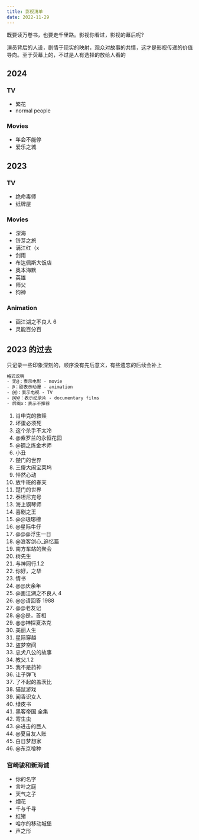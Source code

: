```yaml
---
title: 影视清单
date: 2022-11-29
---
```


既要读万卷书，也要走千里路。影视你看过，影视的幕后呢?

演员背后的人设，剧情于现实的映射，观众对故事的共情，这才是影视传递的价值导向。至于荧幕上的，不过是人有选择的放给人看的

## 2024

### TV
- 繁花
- normal people

### Movies

- 年会不能停
- 爱乐之城

## 2023

### TV

- 绝命毒师
- 纸牌屋

### Movies

- 深海
- 铃芽之旅
- 满江红（x
- 剑雨
- 布达佩斯大饭店
- 奥本海默
- 英雄
- 师父
- 狗神

### Animation

- 画江湖之不良人 6
- 灵能百分百

## 2023 的过去

只记录一些印象深刻的，顺序没有先后意义，有些遗忘的后续会补上

```txt
格式说明
- 无@：表示电影 - movie
- @：剧表示动漫 - animation
- @@：表示电视 - TV
- @@@：表示纪录片 - documentary films
- 后缀x：表示不推荐
```

1. 肖申克的救赎
2. 坏蛋必须死
3. 这个杀手不太冷
4. @紫罗兰的永恒花园
5. @钢之炼金术师
6. 小丑
7. 楚门的世界
8. 三傻大闹宝莱坞
9. 怦然心动
10. 放牛班的春天
11. 楚门的世界
12. 泰坦尼克号
13. 海上钢琴师
14. 喜剧之王
15. @@琅琊榜
16. @星际牛仔
17. @@@浮生一日
18. @浪客剑心\_追忆篇
19. 南方车站的聚会
20. 树先生
21. 与神同行.1.2
22. 你好，之华
23. 情书
24. @@庆余年
25. @画江湖之不良人 4
26. @@请回答 1988
27. @@老友记
28. @@是，首相
29. @@神探夏洛克
30. 美丽人生
31. 星际穿越
32. 盗梦空间
33. 忠犬八公的故事
34. 教父.1.2
35. 我不是药神
36. 让子弹飞
37. 了不起的盖茨比
38. 猫鼠游戏
39. 闻香识女人
40. 绿皮书
41. 黑客帝国.全集
42. 寄生虫
43. @进击的巨人
44. @夏目友人账
45. 白日梦想家
46. @东京喰种

### 宫崎骏和新海诚

- 你的名字
- 言叶之庭
- 天气之子
- 烟花
- 千与千寻
- 红猪
- 哈尔的移动城堡
- 声之形
